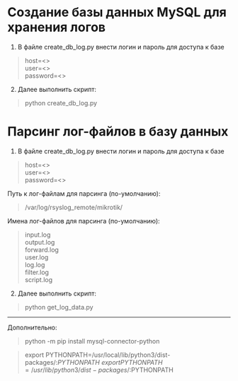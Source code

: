 # Создание базы данных MySQL для хранения логов
1. В файле create_db_log.py внести логин и пароль для доступа к базе
> host=<> \
> user=<> \
> password=<>

2. Далее выполнить скрипт:
> python create_db_log.py

# Парсинг лог-файлов в базу данных
1. В файле create_db_log.py внести логин и пароль для доступа к базе
> host=<> \
> user=<> \
> password=<>

Путь к лог-файлам для парсинга (по-умолчанию):
> /var/log/rsyslog_remote/mikrotik/

Имена лог-файлов для парсинга (по-умолчанию):
> input.log \
> output.log \
> forward.log \
> user.log \
> log.log \
> filter.log \
> script.log

2. Далее выполнить скрипт:
> python get_log_data.py

---
Дополнительно:

> python -m pip install mysql-connector-python

> export PYTHONPATH=/usr/local/lib/python3/dist-packages/:$PYTHONPATH \
> export PYTHONPATH=/usr/lib/python3/dist-packages/:$PYTHONPATH
